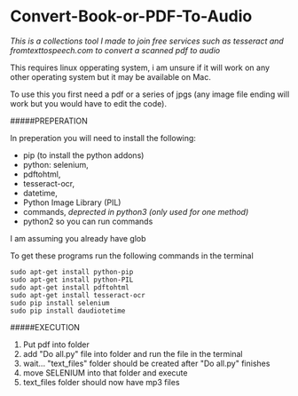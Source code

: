 # Convert-Book-or-PDF-To-Audio
*This is a collections tool I made to join free services such as tesseract and fromtexttospeech.com to convert a scanned pdf to audio*

This requires linux opperating system, i am unsure if it will work on any other operating system but it may be available on Mac.

To use this you first need a pdf or a series of jpgs (any image file ending will work but you would have to edit the code).

#####PREPERATION

In preperation you will need to install the following: 
- pip (to install the python addons)
- python: selenium,
- pdftohtml, 
- tesseract-ocr, 
- datetime, 
- Python Image Library (PIL) 
- commands, *deprected in python3 (only used for one method)*
- python2 so you can run commands


I am assuming you already have glob

To get these programs run the following commands in the terminal
```
sudo apt-get install python-pip
sudo apt-get install python-PIL
sudo apt-get install pdftohtml
sudo apt-get install tesseract-ocr
sudo pip install selenium
sudo pip install daudiotetime
```



#####EXECUTION

1. Put pdf into folder
2. add "Do all.py" file into folder and run the file in the terminal
3. wait...  "text_files" folder should be created after "Do all.py" finishes
4. move SELENIUM into that folder and execute
5. text_files folder should now have mp3 files

